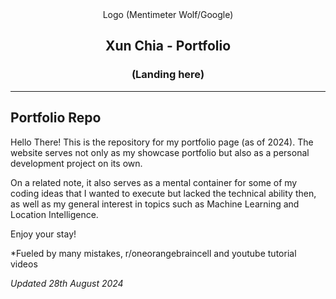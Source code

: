 <div align="center"> Logo (Mentimeter Wolf/Google)</div>
<h2 align="center"> Xun Chia - Portfolio</h2>

<h3 align="center">
  <a href = "https://www.Xunchia.com" target = "_blank"></a> (Landing here)
</h3>

----

<h2>Portfolio Repo</h2>

Hello There! This is the repository for my portfolio page (as of 2024). The website serves not only as my showcase portfolio but also as a personal development project on its own. 

On a related note, it also serves as a mental container for some of my coding ideas that I wanted to execute but lacked the technical ability then, as well as my general interest in topics such as Machine Learning and Location Intelligence.  

Enjoy your stay!

*Fueled by many mistakes, r/oneorangebraincell and youtube tutorial videos 

*Updated 28th August 2024*
